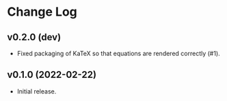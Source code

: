 # Change Log


## v0.2.0 (dev)

* Fixed packaging of KaTeX so that equations are rendered correctly (#1).



## v0.1.0 (2022-02-22)

* Initial release.
